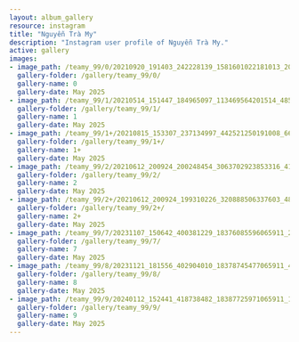 ```yaml
---
layout: album_gallery
resource: instagram
title: "Nguyễn Trà My"
description: "Instagram user profile of Nguyễn Trà My."
active: gallery
images: 
- image_path: /teamy_99/0/20210920_191403_242228139_1581601022181013_2038206486455308856_n.jpg
  gallery-folder: /gallery/teamy_99/0/
  gallery-name: 0
  gallery-date: May 2025
- image_path: /teamy_99/1/20210514_151447_184965097_113469564201514_4858269769292064208_n.jpg
  gallery-folder: /gallery/teamy_99/1/
  gallery-name: 1
  gallery-date: May 2025
- image_path: /teamy_99/1+/20210815_153307_237134997_442521250191008_6619947394680436877_n.jpg
  gallery-folder: /gallery/teamy_99/1+/
  gallery-name: 1+
  gallery-date: May 2025
- image_path: /teamy_99/2/20210612_200924_200248454_3063702923853316_4190060056231393835_n.jpg
  gallery-folder: /gallery/teamy_99/2/
  gallery-name: 2
  gallery-date: May 2025
- image_path: /teamy_99/2+/20210612_200924_199310226_320888506337603_4877512718899594590_n.jpg
  gallery-folder: /gallery/teamy_99/2+/
  gallery-name: 2+
  gallery-date: May 2025
- image_path: /teamy_99/7/20231107_150642_400381229_18376085596065911_2906278427316444555_n.jpg
  gallery-folder: /gallery/teamy_99/7/
  gallery-name: 7
  gallery-date: May 2025
- image_path: /teamy_99/8/20231121_181556_402904010_18378745477065911_493269595483372894_n.jpg
  gallery-folder: /gallery/teamy_99/8/
  gallery-name: 8
  gallery-date: May 2025
- image_path: /teamy_99/9/20240112_152441_418738482_18387725971065911_1342056681211694097_n.jpg
  gallery-folder: /gallery/teamy_99/9/
  gallery-name: 9
  gallery-date: May 2025
---
```

